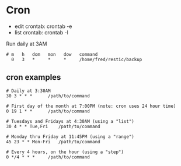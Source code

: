 # Cron
- edit crontab: crontab -e
- list crontab: crontab -l

Run daily at 3AM
```
# m   h   dom   mon   dow   command
  0   3   *     *     *     /home/fred/restic/backup
```
## cron examples
```
# Daily at 3:30AM
30 3 * * *      /path/to/command

# First day of the month at 7:00PM (note: cron uses 24 hour time)
0 19 1 * *      /path/to/command

# Tuesdays and Fridays at 4:30AM (using a "list")
30 4 * * Tue,Fri    /path/to/command

# Monday thru Friday at 11:45PM (using a "range")
45 23 * * Mon-Fri   /path/to/command

# Every 4 hours, on the hour (using a "step")
0 */4 * * *     /path/to/command
```
